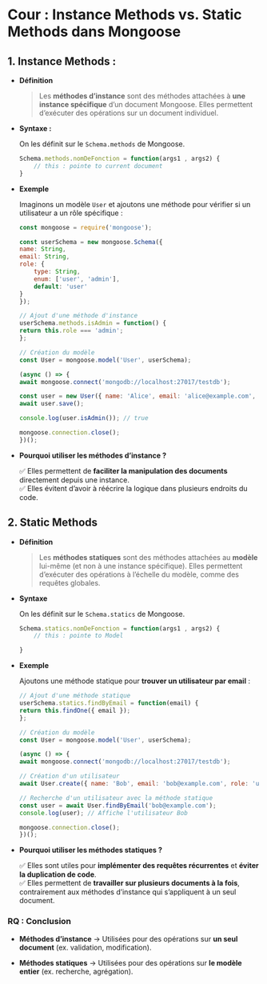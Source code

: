 # Cour :  **Instance Methods vs. Static Methods dans Mongoose**


## **1. Instance Methods :**

- **Définition**

    > Les **méthodes d’instance** sont des méthodes attachées à **une instance spécifique** d’un document Mongoose. Elles permettent d’exécuter des opérations sur un document individuel.

- **Syntaxe :**

    On les définit sur le `Schema.methods` de Mongoose.

    ```js
    Schema.methods.nomDeFonction = function(args1 , args2) {
        // this : pointe to current document 
    }

    ```

- **Exemple**

    Imaginons un modèle `User` et ajoutons une méthode pour vérifier si un utilisateur a un rôle spécifique :

    ```js
    const mongoose = require('mongoose');

    const userSchema = new mongoose.Schema({
    name: String,
    email: String,
    role: {
        type: String,
        enum: ['user', 'admin'],
        default: 'user'
    }
    });

    // Ajout d'une méthode d'instance
    userSchema.methods.isAdmin = function() {
    return this.role === 'admin';
    };

    // Création du modèle
    const User = mongoose.model('User', userSchema);

    (async () => {
    await mongoose.connect('mongodb://localhost:27017/testdb');

    const user = new User({ name: 'Alice', email: 'alice@example.com', role: 'admin' });
    await user.save();

    console.log(user.isAdmin()); // true

    mongoose.connection.close();
    })();
    ```

- **Pourquoi utiliser les méthodes d’instance ?**

    ✅ Elles permettent de **faciliter la manipulation des documents** directement depuis une instance.  
    ✅ Elles évitent d’avoir à réécrire la logique dans plusieurs endroits du code.  


## **2. Static Methods**

- **Définition**

    > Les **méthodes statiques** sont des méthodes attachées au **modèle** lui-même (et non à une instance spécifique). Elles permettent d’exécuter des opérations à l’échelle du modèle, comme des requêtes globales.

-  **Syntaxe**

    On les définit sur le `Schema.statics` de Mongoose.
    
    ```js
    Schema.statics.nomDeFonction = function(args1 , args2) {
        // this : pointe to Model

    }

    ```

- **Exemple**

    Ajoutons une méthode statique pour **trouver un utilisateur par email** :

    ```js
    // Ajout d'une méthode statique
    userSchema.statics.findByEmail = function(email) {
    return this.findOne({ email });
    };

    // Création du modèle
    const User = mongoose.model('User', userSchema);

    (async () => {
    await mongoose.connect('mongodb://localhost:27017/testdb');

    // Création d'un utilisateur
    await User.create({ name: 'Bob', email: 'bob@example.com', role: 'user' });

    // Recherche d'un utilisateur avec la méthode statique
    const user = await User.findByEmail('bob@example.com');
    console.log(user); // Affiche l'utilisateur Bob

    mongoose.connection.close();
    })();
    ```

- **Pourquoi utiliser les méthodes statiques ?**

    ✅ Elles sont utiles pour **implémenter des requêtes récurrentes** et **éviter la duplication de code**.  
    ✅ Elles permettent de **travailler sur plusieurs documents à la fois**, contrairement aux méthodes d’instance qui s’appliquent à un seul document.  


### RQ :  **Conclusion**

- **Méthodes d’instance** → Utilisées pour des opérations sur **un seul document** (ex. validation, modification).  

- **Méthodes statiques** → Utilisées pour des opérations sur **le modèle entier** (ex. recherche, agrégation).  


